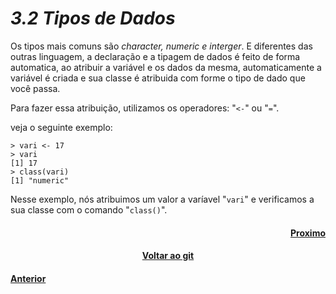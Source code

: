 <h1><b><i>3.2 Tipos de Dados</i></b></h1>
<p>Os tipos mais comuns são <i>character, numeric e interger</i>. E diferentes das outras linguagem, a declaração e a tipagem de dados é feito de forma automatica, ao atribuir a variável e os dados da mesma, automaticamente a variável é criada e sua classe é atribuida com forme o tipo de dado que você passa.</p>
<p>Para fazer essa atribuição, utilizamos os operadores: "<code><-</code>" ou "<code>=</code>".</p>
<p>veja o seguinte exemplo:</p>

    > vari <- 17
    > vari
    [1] 17
    > class(vari)
    [1] "numeric"

<p>Nesse exemplo, nós atribuimos um valor a varíavel "<code>vari</code>"
e verificamos a sua classe com o comando "<code>class()</code>".</p>

<h4 align="Right"><a href="https://github.com/SaLandini/r4noobs/blob/master/r/var.md">Proximo</a></h4>
<h4 align="Center"><a href="https://github.com/SaLandini/r4noobs">Voltar ao git</a></h4>
<h4><a href="https://github.com/SaLandini/r4noobs/blob/master/r/about_new.md">Anterior</a></h4>